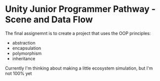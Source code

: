 # Unity Junior Programmer Pathway - Scene and Data Flow
 
The final assignemnt is to create a project that uses the OOP principles:
- abstraction
- encapsulation
- polymorphism 
- inheritance 

Currently I'm thinking about making a little ecosystem simulation, but I'm not 100% yet
